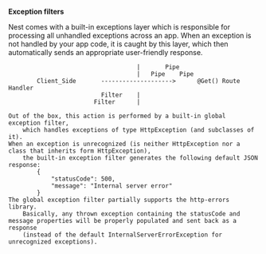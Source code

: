 **Exception filters**

Nest comes with a built-in exceptions layer which is responsible for processing all unhandled exceptions across an app.
When an exception is not handled by your app code, it is caught by this layer, which then automatically sends an appropriate user-friendly response.

                                        |       Pipe
                                        |   Pipe    Pipe
            Client_Side       -------------------->      @Get() Route Handler
                              Filter    |
                            Filter      |

    Out of the box, this action is performed by a built-in global exception filter,
        which handles exceptions of type HttpException (and subclasses of it).
    When an exception is unrecognized (is neither HttpException nor a class that inherits form HttpException),
        the built-in exception filter generates the following default JSON response:
            {
                "statusCode": 500,
                "message": "Internal server error"
            }
    The global exception filter partially supports the http-errors library.
        Basically, any thrown exception containing the statusCode and message properties will be properly populated and sent back as a response
        (instead of the default InternalServerErrorException for unrecognized exceptions).